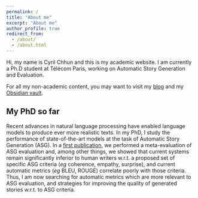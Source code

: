 ```yaml
---
permalink: /
title: "About me"
excerpt: "About me"
author_profile: true
redirect_from: 
  - /about/
  - /about.html
---
```


Hi, my name is Cyril Chhun and this is my academic website. I am currently a Ph.D student at Télécom Paris, working on Automatic Story Generation and Evaluation.

For all my non-academic content, you may want to visit my [blog](https://lashoun.com) and my [Obsidian vault](https://lashoun.com/notes).

## My PhD so far

Recent advances in natural language processing have enabled language models to produce ever more realistic texts. In my PhD, I study the performance of state-of-the-art models at the task of Automatic Story Generation (ASG). In a [first publication](https://lashoun.github.io/publication/2022-08-24-hanna-benchmark), we performed a meta-evaluation of ASG evaluation and, among other things, we showed that current systems remain significantly inferior to human writers w.r.t. a proposed set of specific ASG criteria (*eg* coherence, empathy, surprise), and current automatic metrics (*eg* BLEU, ROUGE) correlate poorly with those criteria. Thus, I am now searching for automatic metrics which are more relevant to ASG evaluation, and strategies for improving the quality of generated stories w.r.t. to ASG criteria.

